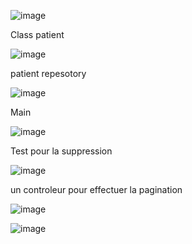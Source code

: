 ![image](https://user-images.githubusercontent.com/101368221/234610155-a4d62b12-e362-406c-8ea8-32ed1fc43444.png)

Class patient

![image](https://user-images.githubusercontent.com/101368221/234610313-8d54ce91-5603-4fdd-9138-11d7fe7201c9.png)

patient repesotory

![image](https://user-images.githubusercontent.com/101368221/234610414-0efec0a2-af20-4d38-8f8f-4eb6760eeb6a.png)

Main 

![image](https://user-images.githubusercontent.com/101368221/234610542-4afff4df-57f2-4ee2-8463-dac1c4225ffe.png)

Test pour la suppression

![image](https://user-images.githubusercontent.com/101368221/234610614-39d3b68b-71fb-44f0-8821-ba27d447dc17.png)

un controleur pour effectuer la pagination 

![image](https://user-images.githubusercontent.com/101368221/234610789-9056046c-aa8b-4462-8d86-954451e6ccd8.png)



![image](https://user-images.githubusercontent.com/101368221/234610912-02e06050-5e08-40ce-b21e-dffed91fca8b.png)



